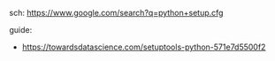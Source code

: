 sch: https://www.google.com/search?q=python+setup.cfg

guide:
- https://towardsdatascience.com/setuptools-python-571e7d5500f2
